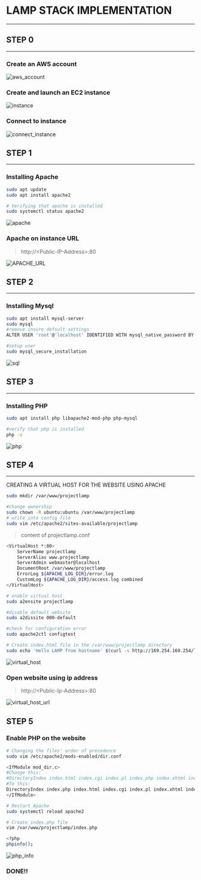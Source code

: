 
# LAMP STACK IMPLEMENTATION
---
## STEP 0
---
### Create an AWS account
![aws_account](images/aws_account.png)

### Create and launch an EC2 instance
![instance](images/instance.png)


### Connect to instance
![connect_instance](images/connect_instance.png)


## STEP 1 
---
### Installing Apache
```bash
sudo apt update 
sudo apt install apache2

# Verifying that apache is installed
sudo systemctl status apache2
```
![apache](images/apache.png)
### Apache on instance URL
>http://\<Public-IP-Address\>:80

![APACHE_URL](images/apache_url.png)

## STEP 2
---
### Installing Mysql
```bash
sudo apt install mysql-server
sudo mysql
#remove insure defsult settings
ALTER USER 'root'@'localhost' IDENTIFIED WITH mysql_native_password BY '<PassWord.1>';

#setup user
sudo mysql_secure_installation
```

![sql](images/sql.png)

## STEP 3
---
### Installing PHP
```bash
sudo apt install php libapache2-mod-php php-mysql

#verify that php is installed
php -v
```

![php](images/php.png)

## STEP 4
---
CREATING A VIRTUAL HOST FOR THE WEBSITE USING APACHE

```bash
sudo mkdir /var/www/projectlamp

#change ownership
sudo chown -R ubuntu:ubuntu /var/www/projectlamp
# write into config file
sudo vim /etc/apache2/sites-available/projectlamp
```
>content of projectlamp.conf
```bash
<VirtualHost *:80>
    ServerName projectlamp
    ServerAlias www.projectlamp 
    ServerAdmin webmaster@localhost
    DocumentRoot /var/www/projectlamp
    ErrorLog ${APACHE_LOG_DIR}/error.log
    CustomLog ${APACHE_LOG_DIR}/access.log combined
</VirtualHost>
```
```bash
# enable virtual host 
sudo a2ensite projectlamp

#disable default website
sudo a2dissite 000-default

#check for configuration error
sudo apache2ctl configtest

# Create index.html file in the /var/www/projectlamp directory
sudo echo 'Hello LAMP from hostname' $(curl -s http://169.254.169.254/latest/meta-data/public-hostname) 'with public IP' $(curl -s http://169.254.169.254/latest/meta-data/public-ipv4) > /var/www/projectlamp/index.html
```
![virtual_host](images/virtual_host.png)

### Open website using ip address
>http://\<Public-Ip-Address>:80

![virtual_host_url](images/virtual_host_url.png)

## STEP 5
### Enable PHP on the website
```bash
# Changing the files' order of precedence
sudo vim /etc/apache2/mods-enabled/dir.conf
```
```bash
<IfModule mod_dir.c>
#Change this:
#DirectoryIndex index.html index.cgi index.pl index.php index.xhtml index.htm
#To this:
DirectoryIndex index.php index.html index.cgi index.pl index.xhtml index.htm
</IfModule>
```
```bash
# Restart Apache
sudo systemctl reload apache2

# Create index.php file
vim /var/www/projectlamp/index.php
```
```bash
<?php
phpinfo();
```
![php_info](images/php_info.png)

### DONE!!